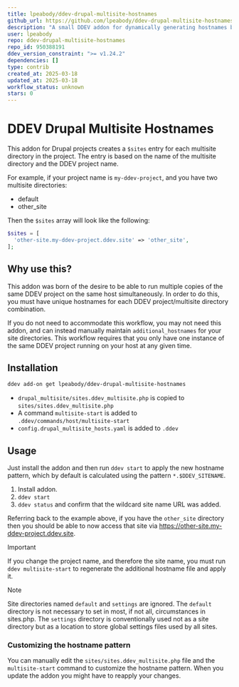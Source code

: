 ```yaml
---
title: lpeabody/ddev-drupal-multisite-hostnames
github_url: https://github.com/lpeabody/ddev-drupal-multisite-hostnames
description: "A small DDEV addon for dynamically generating hostnames based on Drupal multisite directory names."
user: lpeabody
repo: ddev-drupal-multisite-hostnames
repo_id: 950388191
ddev_version_constraint: ">= v1.24.2"
dependencies: []
type: contrib
created_at: 2025-03-18
updated_at: 2025-03-18
workflow_status: unknown
stars: 0
---
```


# DDEV Drupal Multisite Hostnames

This addon for Drupal projects creates a `$sites` entry for each multisite
directory in the project. The entry is based on the name of the multisite
directory and the DDEV project name.

For example, if your project name is `my-ddev-project`, and you have two
multisite directories:

- default
- other_site

Then the `$sites` array will look like the following:

```php
$sites = [
  'other-site.my-ddev-project.ddev.site' => 'other_site',
];
```

## Why use this?

This addon was born of the desire to be able to run multiple copies of the
same DDEV project on the same host simultaneously. In order to do this, you
must have unique hostnames for each DDEV project/multisite directory
combination.

If you do not need to accommodate this workflow, you may not need this addon,
and can instead manually maintain `additional_hostnames` for your site
directories. This workflow requires that you only have one instance of the same
DDEV project running on your host at any given time.

## Installation

```bash
ddev add-on get lpeabody/ddev-drupal-multisite-hostnames
```

- `drupal_multisite/sites.ddev_multisite.php` is copied to `sites/sites.ddev_multisite.php`
- A command `multisite-start` is added to `.ddev/commands/host/multisite-start`
- `config.drupal_multisite_hosts.yaml` is added to `.ddev`

## Usage

Just install the addon and then run `ddev start` to apply the new hostname
pattern, which by default is calculated using the pattern `*.$DDEV_SITENAME`.

1. Install addon.
2. `ddev start`
3. `ddev status` and confirm that the wildcard site name URL was added.

Referring back to the example above, if you have the `other_site` directory
then you should be able to now access that site via 
https://other-site.my-ddev-project.ddev.site.

> [!IMPORTANT]
> If you change the project name, and therefore the site name, you must run
> `ddev multisite-start` to regenerate the additional hostname file and apply
> it.

> [!NOTE]
> Site directories named `default` and `settings` are ignored.
> The `default` directory is not necessary to set in most, if not all,
> circumstances in sites.php. The `settings` directory is conventionally used
> not as a site directory but as a location to store global settings files used
> by all sites.


### Customizing the hostname pattern

You can manually edit the `sites/sites.ddev_multisite.php` file and the
`multisite-start` command to customize the hostname pattern. When you update
the addon you might have to reapply your changes.
